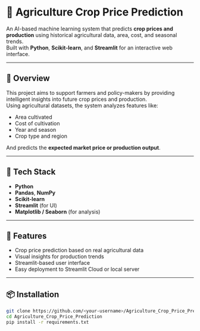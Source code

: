 # 🌾 Agriculture Crop Price Prediction

An AI-based machine learning system that predicts **crop prices and production** using historical agricultural data, area, cost, and seasonal trends.  
Built with **Python**, **Scikit-learn**, and **Streamlit** for an interactive web interface.

---

## 📘 Overview
This project aims to support farmers and policy-makers by providing intelligent insights into future crop prices and production.  
Using agricultural datasets, the system analyzes features like:
- Area cultivated
- Cost of cultivation
- Year and season
- Crop type and region

And predicts the **expected market price or production output**.

---

## 🧠 Tech Stack
- **Python**
- **Pandas**, **NumPy**
- **Scikit-learn**
- **Streamlit** (for UI)
- **Matplotlib / Seaborn** (for analysis)

---

## 🚀 Features
- Crop price prediction based on real agricultural data  
- Visual insights for production trends  
- Streamlit-based user interface  
- Easy deployment to Streamlit Cloud or local server  

---

## 📦 Installation
```bash
git clone https://github.com/<your-username>/Agriculture_Crop_Price_Prediction.git
cd Agriculture_Crop_Price_Prediction
pip install -r requirements.txt
